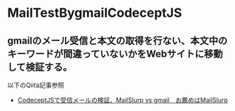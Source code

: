 # MailTestBygmailCodeceptJS
## gmailのメール受信と本文の取得を行ない、本文中のキーワードが間違っていないかをWebサイトに移動して検証する。
以下のQiita記事参照
* [CodeceptJSで受信メールの検証、MailSlurp vs gmail　お薦めはMailSlurp](https://qiita.com/KazuhiroYoshino/items/d55e570f3b9fb0fd24bc)
